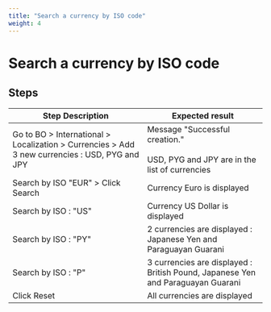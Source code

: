 ```yaml
---
title: "Search a currency by ISO code"
weight: 4
---
```


# Search a currency by ISO code
## Steps
| Step Description | Expected result |
| ----- | ----- |
| Go to BO > International > Localization > Currencies > Add 3 new currencies : USD, PYG and JPY | Message "Successful creation."<br><br>USD, PYG and JPY are in the list of currencies |
| Search by ISO "EUR" > Click Search | Currency Euro is displayed |
| Search by ISO : "US" | Currency US Dollar is displayed |
| Search by ISO : "PY" | 2 currencies are displayed : Japanese Yen and Paraguayan Guarani |
| Search by ISO : "P" | 3 currencies are displayed : British Pound, Japanese Yen and Paraguayan Guarani |
| Click Reset | All currencies are displayed |
